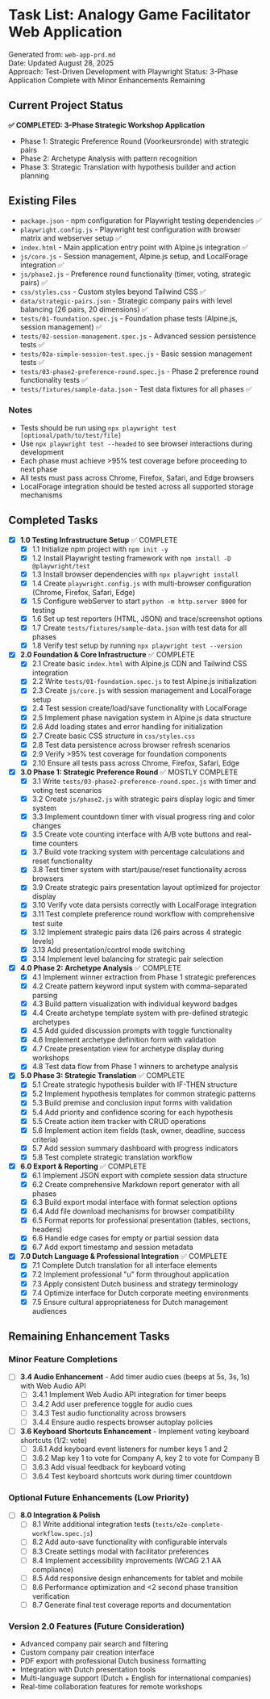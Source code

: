 # Task List: Analogy Game Facilitator Web Application

Generated from: `web-app-prd.md`  
Date: Updated August 28, 2025  
Approach: Test-Driven Development with Playwright
Status: 3-Phase Application Complete with Minor Enhancements Remaining

## Current Project Status

**✅ COMPLETED: 3-Phase Strategic Workshop Application**
- Phase 1: Strategic Preference Round (Voorkeursronde) with strategic pairs
- Phase 2: Archetype Analysis with pattern recognition
- Phase 3: Strategic Translation with hypothesis builder and action planning

## Existing Files

- `package.json` - npm configuration for Playwright testing dependencies ✅
- `playwright.config.js` - Playwright test configuration with browser matrix and webserver setup ✅
- `index.html` - Main application entry point with Alpine.js integration ✅
- `js/core.js` - Session management, Alpine.js setup, and LocalForage integration ✅
- `js/phase2.js` - Preference round functionality (timer, voting, strategic pairs) ✅
- `css/styles.css` - Custom styles beyond Tailwind CSS ✅
- `data/strategic-pairs.json` - Strategic company pairs with level balancing (26 pairs, 20 dimensions) ✅
- `tests/01-foundation.spec.js` - Foundation phase tests (Alpine.js, session management) ✅
- `tests/02-session-management.spec.js` - Advanced session persistence tests ✅
- `tests/02a-simple-session-test.spec.js` - Basic session management tests ✅
- `tests/03-phase2-preference-round.spec.js` - Phase 2 preference round functionality tests ✅
- `tests/fixtures/sample-data.json` - Test data fixtures for all phases ✅

### Notes

- Tests should be run using `npx playwright test [optional/path/to/test/file]`
- Use `npx playwright test --headed` to see browser interactions during development
- Each phase must achieve >95% test coverage before proceeding to next phase
- All tests must pass across Chrome, Firefox, Safari, and Edge browsers
- LocalForage integration should be tested across all supported storage mechanisms

## Completed Tasks

- [x] **1.0 Testing Infrastructure Setup** ✅ COMPLETE
  - [x] 1.1 Initialize npm project with `npm init -y`
  - [x] 1.2 Install Playwright testing framework with `npm install -D @playwright/test`
  - [x] 1.3 Install browser dependencies with `npx playwright install`
  - [x] 1.4 Create `playwright.config.js` with multi-browser configuration (Chrome, Firefox, Safari, Edge)
  - [x] 1.5 Configure webServer to start `python -m http.server 8000` for testing
  - [x] 1.6 Set up test reporters (HTML, JSON) and trace/screenshot options
  - [x] 1.7 Create `tests/fixtures/sample-data.json` with test data for all phases
  - [x] 1.8 Verify test setup by running `npx playwright test --version`

- [x] **2.0 Foundation & Core Infrastructure** ✅ COMPLETE  
  - [x] 2.1 Create basic `index.html` with Alpine.js CDN and Tailwind CSS integration
  - [x] 2.2 Write `tests/01-foundation.spec.js` to test Alpine.js initialization
  - [x] 2.3 Create `js/core.js` with session management and LocalForage setup
  - [x] 2.4 Test session create/load/save functionality with LocalForage
  - [x] 2.5 Implement phase navigation system in Alpine.js data structure
  - [x] 2.6 Add loading states and error handling for initialization
  - [x] 2.7 Create basic CSS structure in `css/styles.css`
  - [x] 2.8 Test data persistence across browser refresh scenarios
  - [x] 2.9 Verify >95% test coverage for foundation components
  - [x] 2.10 Ensure all tests pass across Chrome, Firefox, Safari, Edge

- [x] **3.0 Phase 1: Strategic Preference Round** ✅ MOSTLY COMPLETE
  - [x] 3.1 Write `tests/03-phase2-preference-round.spec.js` with timer and voting test scenarios
  - [x] 3.2 Create `js/phase2.js` with strategic pairs display logic and timer system
  - [x] 3.3 Implement countdown timer with visual progress ring and color changes
  - [x] 3.5 Create vote counting interface with A/B vote buttons and real-time counters
  - [x] 3.7 Build vote tracking system with percentage calculations and reset functionality
  - [x] 3.8 Test timer system with start/pause/reset functionality across browsers
  - [x] 3.9 Create strategic pairs presentation layout optimized for projector display
  - [x] 3.10 Verify vote data persists correctly with LocalForage integration
  - [x] 3.11 Test complete preference round workflow with comprehensive test suite
  - [x] 3.12 Implement strategic pairs data (26 pairs across 4 strategic levels)
  - [x] 3.13 Add presentation/control mode switching
  - [x] 3.14 Implement level balancing for strategic pair selection

- [x] **4.0 Phase 2: Archetype Analysis** ✅ COMPLETE
  - [x] 4.1 Implement winner extraction from Phase 1 strategic preferences
  - [x] 4.2 Create pattern keyword input system with comma-separated parsing
  - [x] 4.3 Build pattern visualization with individual keyword badges
  - [x] 4.4 Create archetype template system with pre-defined strategic archetypes
  - [x] 4.5 Add guided discussion prompts with toggle functionality
  - [x] 4.6 Implement archetype definition form with validation
  - [x] 4.7 Create presentation view for archetype display during workshops
  - [x] 4.8 Test data flow from Phase 1 winners to archetype analysis

- [x] **5.0 Phase 3: Strategic Translation** ✅ COMPLETE
  - [x] 5.1 Create strategic hypothesis builder with IF-THEN structure
  - [x] 5.2 Implement hypothesis templates for common strategic patterns
  - [x] 5.3 Build premise and conclusion input forms with validation
  - [x] 5.4 Add priority and confidence scoring for each hypothesis
  - [x] 5.5 Create action item tracker with CRUD operations
  - [x] 5.6 Implement action item fields (task, owner, deadline, success criteria)
  - [x] 5.7 Add session summary dashboard with progress indicators
  - [x] 5.8 Test complete strategic translation workflow

- [x] **6.0 Export & Reporting** ✅ COMPLETE
  - [x] 6.1 Implement JSON export with complete session data structure
  - [x] 6.2 Create comprehensive Markdown report generator with all phases
  - [x] 6.3 Build export modal interface with format selection options
  - [x] 6.4 Add file download mechanisms for browser compatibility
  - [x] 6.5 Format reports for professional presentation (tables, sections, headers)
  - [x] 6.6 Handle edge cases for empty or partial session data
  - [x] 6.7 Add export timestamp and session metadata

- [x] **7.0 Dutch Language & Professional Integration** ✅ COMPLETE
  - [x] 7.1 Complete Dutch translation for all interface elements
  - [x] 7.2 Implement professional "u" form throughout application
  - [x] 7.3 Apply consistent Dutch business and strategy terminology
  - [x] 7.4 Optimize interface for Dutch corporate meeting environments
  - [x] 7.5 Ensure cultural appropriateness for Dutch management audiences

## Remaining Enhancement Tasks

### Minor Feature Completions

- [ ] **3.4 Audio Enhancement** - Add timer audio cues (beeps at 5s, 3s, 1s) with Web Audio API
  - [ ] 3.4.1 Implement Web Audio API integration for timer beeps
  - [ ] 3.4.2 Add user preference toggle for audio cues
  - [ ] 3.4.3 Test audio functionality across browsers
  - [ ] 3.4.4 Ensure audio respects browser autoplay policies

- [ ] **3.6 Keyboard Shortcuts Enhancement** - Implement voting keyboard shortcuts (1/2: vote)
  - [ ] 3.6.1 Add keyboard event listeners for number keys 1 and 2
  - [ ] 3.6.2 Map key 1 to vote for Company A, key 2 to vote for Company B
  - [ ] 3.6.3 Add visual feedback for keyboard voting
  - [ ] 3.6.4 Test keyboard shortcuts work during timer countdown

### Optional Future Enhancements (Low Priority)

- [ ] **8.0 Integration & Polish**
  - [ ] 8.1 Write additional integration tests (`tests/e2e-complete-workflow.spec.js`)
  - [ ] 8.2 Add auto-save functionality with configurable intervals
  - [ ] 8.3 Create settings modal with facilitator preferences
  - [ ] 8.4 Implement accessibility improvements (WCAG 2.1 AA compliance)
  - [ ] 8.5 Add responsive design enhancements for tablet and mobile
  - [ ] 8.6 Performance optimization and <2 second phase transition verification
  - [ ] 8.7 Generate final test coverage reports and documentation

### Version 2.0 Features (Future Consideration)

- Advanced company pair search and filtering
- Custom company pair creation interface
- PDF export with professional Dutch business formatting
- Integration with Dutch presentation tools
- Multi-language support (Dutch + English for international companies)
- Real-time collaboration features for remote workshops